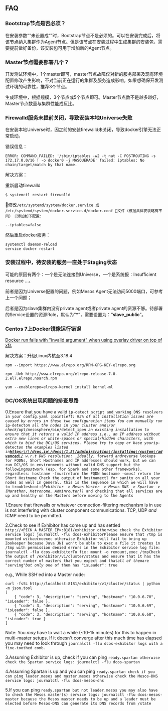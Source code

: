 ## FAQ

### Bootstrap节点是否必须？

在安装参数“”未设置成“”时，Bootstrap节点不是必须的。可以在安装完成后，将该节点纳入集群作为Agent节点。但是该节点在安装过程中生成集群的安装包，需要提前做好备份，该安装包可用于增加新的Agent节点。

### Master节点需要部署几个？

开发测试环境中，1个master即可，master节点故障仅对新的服务部署及现有环境配置修改产生影响，不对当前正在运行的集群及服务造成影响。如果想确保开发测试环境的可靠性，推荐3个节点。

生成环境中，根据规模，3个节点或5个节点即可。Master节点数不是越多越好，Master节点数量与集群性能成反比。

### Firewalld服务未提前关闭，导致安装本地Universe失败

在安装本地Universe时，因之前的安装firewalld未关闭，导致docker引擎无法正常启动。

错误信息：

```
ERROR: COMMAND_FAILED: '/sbin/iptables -w2 -t nat -C POSTROUTING -s 172.17.0.0/16 ! -o docker0 -j MASQUERADE' failed: iptables: No chain/target/match by that name.
```

解决方案：

重新启动firewalld

```
$ systemctl restart firewalld
```

修改`/etc/systemd/system/docker.service 或 /etc/systemd/system/docker.service.d/docker.conf 文件（根据具体安装略有不同） 添加如下配置:`

```
--iptables=false
```

然后重启docker服务：

```
systemctl daemon-reload
service docker restart
```

### 安装过程中，待安装的服务一直处于Staging状态

可能的原因有两个：一个是无法连接到Universe，一个是系统报：Insufficient resource ...。

前者是因为Universe配置的问题，例如Mesos Agent无法访问5000端口，可参考上一个问题；

后者是因为slave集群内没有private agent或者private agent的资源不够。待部署的Service设置的资源Role，默认为“**\***”，需要设置为：“**slave\_public**”。

### Centos 7上Docker镜像运行错误

[Docker run fails with "invalid argument" when using overlay driver on top of xfs](https://github.com/docker/docker/issues/10294)

解决方案：升级Linux内核至3.18.4

```
rpm --import https://www.elrepo.org/RPM-GPG-KEY-elrepo.org

rpm -Uvh http://www.elrepo.org/elrepo-release-7.0-2.el7.elrepo.noarch.rpm

yum --enablerepo=elrepo-kernel install kernel-ml
```

### DC\/OS系统出现问题的排查思路

0.Ensure that you have a valid `ip-detect script and working DNS resolvers in your config.yaml :point`_`left: 95% of all installation issues are caused by errors in these two configuration items You can manually run `_`ip-detect`_` on all the nodes in your cluster and\/or check `_`/opt/mesosphere/bin/detect_ip`_` on an existing installation to ensure that it returns a valid IP address i.e., an IP address without extra new lines or white-spaces or special/hidden characters, with which to bind the DC\/OS services. Please try to copy or base your `_`ip-detect`_` on the examples listed in `_[_**`https:\/\/dcos.io\/docs\/1.8\/administration\/installing\/custom\/advanced\/`**_](https://dcos.io/docs/1.8/administration/installing/custom/advanced/)_` w.r.t DNS resolution: _Ideally`_`, forward `_`and`_` reverse lookups for FQDNs, Short Hostnames and IP addresses should work, but we can run DC\/OS in environments without valid DNS support but the following `_`must`_` work (esp. for Spark and some other frameworks), regardless: hostname -f `_`must`_` return the FQDN hostname -s `_`must`_` return the Short Hostname Check the output of hostnamectl for sanity on all your nodes as well
In general, this is the sequence in which we will have to troubleshoot:`_`(Exhibitor -> Mesos Master -> Mesos-DNS -> Spartan -> {Marathon, Metronome, Adminrouter})`_` and checking that all services are up and healthy on the Masters before moving to the Agents`

1.Ensure that firewalls or whatever connection-filtering mechanism is in use is not interfering with cluster component communications. TCP, UDP _and_ ICMP need to be permitted.

2.Check to see if Exhibitor has come up and has settled `http://<PICK_A_MASTER_IP>:8181/exhibitor otherwise check the Exhibitor service logs: journalctl -flu dcos-exhibitorPlease ensure that /tmp is mounted `_`without`_` noexec otherwise Exhibitor will fail to bring up Zookeeper because Java JNI won't be able to exec a file it creates in /tmp with permission denied errors in the Exhibitor service log file: journalctl -flu dcos-exhibitorTo fix: mount -o remount,exec /tmpCheck the output of /exhibitor/v1/cluster/status and ensure that it has the correct number of masters that you expect and that `_`all of them`_` are "serving" `_`but only one`_` of them has "isLeader": true`

e.g., While SSH'ed into a Master node:

```
curl -fsSL http://localhost:8181/exhibitor/v1/cluster/status | python -m json.tool
[ 
    { "code": 3, "description": "serving", "hostname": "10.0.6.70", "isLeader": false }, 
    { "code": 3, "description": "serving", "hostname": "10.0.6.69", "isLeader": false }, 
    { "code": 3, "description": "serving", "hostname": "10.0.6.68", "isLeader": true }
]
```

Note: You _may_ have to wait a while \(~10-15 minutes\) for this to happen in multi-master setups. If it doesn't converge after this much time has elapsed you may need to look through `journalctl -flu dcos-exhibitor logs with a fine-toothed comb.`

3.Assuming Exhibitor is up, check if you can ping `ready.spartan otherwise check the Spartan service logs: journalctl -flu dcos-spartan`

4.Assuming Spartan is up and you can ping `ready.spartan check if you can ping leader.mesos and master.mesos otherwise check the Mesos-DNS service logs: journalctl -flu dcos-mesos-dns`

5.If you can ping `ready.spartan but not leader.mesos you may also have to check the Mesos master(s) service logs: journalctl -flu dcos-mesos-master because the Mesos master needs to be up and a leader must be elected before Mesos-DNS can generate its DNS records from /state`

